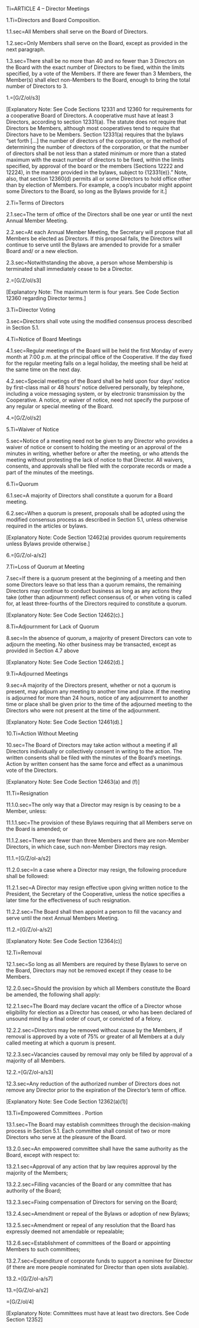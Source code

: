 
Ti=ARTICLE 4 – Director Meetings

1.Ti=Directors and Board Composition.

1.1.sec=All Members shall serve on the Board of Directors.

1.2.sec=Only Members shall serve on the Board, except as provided in the next paragraph.

1.3.sec=There shall be no more than 40 and no fewer than 3 Directors on the Board with the exact number of Directors to be fixed, within the limits specified, by a vote of the Members. If there are fewer than 3 Members, the Member(s) shall elect non-Members to the Board, enough to bring the total number of Directors to 3.

1.=[G/Z/ol/s3]

[Explanatory Note:  See Code Sections 12331 and 12360 for requirements for a cooperative Board of Directors.  A cooperative must have at least 3 Directors, according to section 12331(a).  The statute does not require that Directors be Members, although most cooperatives tend to require that Directors have to be Members.  Section 12331(a) requires that the bylaws “set forth […] the number of directors of the corporation, or the method of determining the number of directors of the corporation, or that the number of directors shall be not less than a stated minimum or more than a stated maximum with the exact number of directors to be fixed, within the limits specified, by approval of the board or the members (Sections 12222 and 12224), in the manner provided in the bylaws, subject to {12331(e)}.”  Note, also, that section 12360(d) permits all or some Directors to hold office other than by election of Members. For example, a coop’s incubator might appoint some Directors to the Board, so long as the Bylaws provide for it.]


2.Ti=Terms of Directors

2.1.sec=The term of office of the Directors shall be one year or until the next Annual Member Meeting.

2.2.sec=At each Annual Member Meeting, the Secretary will propose that all Members be elected as Directors. If this proposal fails, the Directors will continue to serve until the Bylaws are amended to provide for a smaller Board and/ or a new election. 

2.3.sec=Notwithstanding the above, a person whose Membership is terminated shall immediately cease to be a Director.

2.=[G/Z/ol/s3]

[Explanatory Note: The maximum term is four years. See Code Section 12360 regarding Director terms.]

3.Ti=Director Voting

3.sec=Directors shall vote using the modified consensus process described in Section 5.1.

4.Ti=Notice of Board Meetings

4.1.sec=Regular meetings of the Board will be held the first Monday of every month at 7:00 p.m. at the principal office of the Cooperative.  If the day fixed for the regular meeting falls on a legal holiday, the meeting shall be held at the same time on the next day. 

4.2.sec=Special meetings of the Board shall be held upon four days’ notice by first-class mail or 48 hours’ notice delivered personally, by telephone, including a voice messaging system, or by electronic transmission by the Cooperative.  A notice, or waiver of notice, need not specify the purpose of any regular or special meeting of the Board.

4.=[G/Z/ol/s2]

5.Ti=Waiver of Notice

5.sec=Notice of a meeting need not be given to any Director who provides a waiver of notice or consent to holding the meeting or an approval of the minutes in writing, whether before or after the meeting, or who attends the meeting without protesting the lack of notice to that Director.  All waivers, consents, and approvals shall be filed with the corporate records or made a part of the minutes of the meetings.

6.Ti=Quorum

6.1.sec=A majority of Directors shall constitute a quorum for a Board meeting.

6.2.sec=When a quorum is present, proposals shall be adopted using the modified consensus process as described in Section 5.1, unless otherwise required in the articles or bylaws.

[Explanatory Note: Code Section 12462(a) provides quorum requirements unless Bylaws provide otherwise.]

6.=[G/Z/ol-a/s2]

7.Ti=Loss of Quorum at Meeting

7.sec=If there is a quorum present at the beginning of a meeting and then some Directors leave so that less than a quorum remains, the remaining Directors may continue to conduct business as long as any actions they take (other than adjournment) reflect consensus of, or when voting is called for, at least three-fourths of the Directors required to constitute a quorum. 

[Explanatory Note: See Code Section 12462(c).]

8.Ti=Adjournment for Lack of Quorum

8.sec=In the absence of quorum, a majority of present Directors can vote to adjourn the meeting.  No other business may be transacted, except as provided in Section 4.7 above

[Explanatory Note: See Code Section 12462(d).]

9.Ti=Adjourned Meetings

9.sec=A majority of the Directors present, whether or not a quorum is present, may adjourn any meeting to another time and place.  If the meeting is adjourned for more than 24 hours, notice of any adjournment to another time or place shall be given prior to the time of the adjourned meeting to the Directors who were not present at the time of the adjournment.

[Explanatory Note: See Code Section 12461(d).]

10.Ti=Action Without Meeting

10.sec=The Board of Directors may take action without a meeting if all Directors individually or collectively consent in writing to the action. The written consents shall be filed with the minutes of the Board’s meetings.  Action by written consent has the same force and effect as a unanimous vote of the Directors.

[Explanatory Note: See Code Section 12463(a) and (f)]

11.Ti=Resignation

11.1.0.sec=The only way that a Director may resign is by ceasing to be a Member, unless:

11.1.1.sec=The provision of these Bylaws requiring that all Members serve on the Board is amended; or

11.1.2.sec=There are fewer than three Members and there are non-Member Directors, in which case, such non-Member Directors may resign. 

11.1.=[G/Z/ol-a/s2]

11.2.0.sec=In a case where a Director may resign, the following procedure shall be followed: 

11.2.1.sec=A Director may resign effective upon giving written notice to the President, the Secretary of the Cooperative, unless the notice specifies a later time for the effectiveness of such resignation.  

11.2.2.sec=The Board shall then appoint a person to fill the vacancy and serve until the next Annual Members Meeting.

11.2.=[G/Z/ol-a/s2]

[Explanatory Note: See Code Section 12364(c)]

12.Ti=Removal

12.1.sec=So long as all Members are required by these Bylaws to serve on the Board, Directors may not be removed except if they cease to be Members. 

12.2.0.sec=Should the provision by which all Members constitute the Board be amended, the following shall apply:

12.2.1.sec=The Board may declare vacant the office of a Director whose eligibility for election as a Director has ceased, or who has been declared of unsound mind by a final order of court, or convicted of a felony. 

12.2.2.sec=Directors may be removed without cause by the Members, if removal is approved by a vote of 75% or greater of all Members at a duly called meeting at which a quorum is present. 

12.2.3.sec=Vacancies caused by removal may only be filled by approval of a majority of all Members.

12.2.=[G/Z/ol-a/s3]

12.3.sec=Any reduction of the authorized number of Directors does not remove any Director prior to the expiration of the Director’s term of office.

[Explanatory Note: See Code Section 12362(a)(1)]

13.Ti=Empowered Committees
.  Portion

13.1.sec=The Board may establish committees through the decision-making process in Section 5.1.  Each committee shall consist of two or more Directors who serve at the pleasure of the Board. 

13.2.0.sec=An empowered committee shall have the same authority as the Board, except with respect to:

13.2.1.sec=Approval of any action that by law requires approval by the majority of the Members;

13.2.2.sec=Filling vacancies of the Board or any committee that has authority of the Board;

13.2.3.sec=Fixing compensation of Directors for serving on the Board;

13.2.4.sec=Amendment or repeal of the Bylaws or adoption of new Bylaws;

13.2.5.sec=Amendment or repeal of any resolution that the Board has expressly deemed not amendable or repealable;

13.2.6.sec=Establishment of committees of the Board or appointing Members to such committees;

13.2.7.sec=Expenditure of corporate funds to support a nominee for Director (if there are more people nominated for Director than open slots available).

13.2.=[G/Z/ol-a/s7]

13.=[G/Z/ol-a/s2]

=[G/Z/ol/4]

[Explanatory Note: Committees must have at least two directors.  See Code Section 12352]
